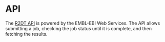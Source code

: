 # API

The [R2DT API](https://www.ebi.ac.uk/Tools/common/tools/help/index.html?tool=r2dt) is powered by the EMBL-EBI Web Services. The API allows submitting a job, checking the job status until it is complete, and then fetching the results.
